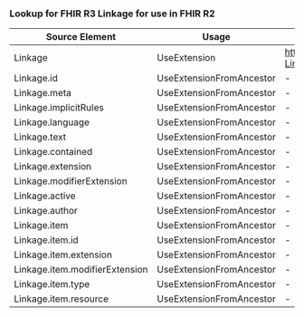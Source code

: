 ### Lookup for FHIR R3 Linkage for use in FHIR R2

| Source Element | Usage | Target |
| -------------- | ----- | ------ |
| Linkage | UseExtension | http://hl7.org/fhir/3.0/StructureDefinition/extension-Linkage |
| Linkage.id | UseExtensionFromAncestor | - |
| Linkage.meta | UseExtensionFromAncestor | - |
| Linkage.implicitRules | UseExtensionFromAncestor | - |
| Linkage.language | UseExtensionFromAncestor | - |
| Linkage.text | UseExtensionFromAncestor | - |
| Linkage.contained | UseExtensionFromAncestor | - |
| Linkage.extension | UseExtensionFromAncestor | - |
| Linkage.modifierExtension | UseExtensionFromAncestor | - |
| Linkage.active | UseExtensionFromAncestor | - |
| Linkage.author | UseExtensionFromAncestor | - |
| Linkage.item | UseExtensionFromAncestor | - |
| Linkage.item.id | UseExtensionFromAncestor | - |
| Linkage.item.extension | UseExtensionFromAncestor | - |
| Linkage.item.modifierExtension | UseExtensionFromAncestor | - |
| Linkage.item.type | UseExtensionFromAncestor | - |
| Linkage.item.resource | UseExtensionFromAncestor | - |
